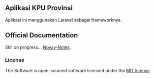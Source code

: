 ## Aplikasi KPU Provinsi

Aplikasi ini menggunakan Laravel sebagai frameworknya.

## Official Documentation

Still on progress... [Novay-Notes](http://novay.web.id).

### License

The Software is open-sourced software licensed under the [MIT license](http://opensource.org/licenses/MIT)
